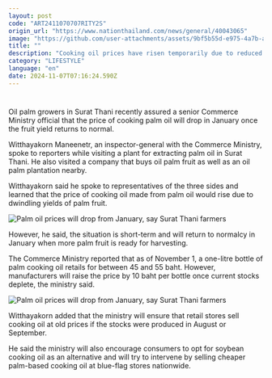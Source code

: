 ```yaml
---
layout: post
code: "ART2411070707RITY2S"
origin_url: "https://www.nationthailand.com/news/general/40043065"
image: "https://github.com/user-attachments/assets/9bf5b55d-e975-4a7b-a6f3-d48d1a3f46f4"
title: ""
description: "Cooking oil prices have risen temporarily due to reduced supply, but the Commerce Ministry says it is working to keep prices stable and is encouraging consumers to opt for alternatives"
category: "LIFESTYLE"
language: "en"
date: 2024-11-07T07:16:24.590Z
---
```


# 









Oil palm growers in Surat Thani recently assured a senior Commerce Ministry official that the price of cooking palm oil will drop in January once the fruit yield returns to normal.

Witthayakorn Maneenetr, an inspector-general with the Commerce Ministry, spoke to reporters while visiting a plant for extracting palm oil in Surat Thani. He also visited a company that buys oil palm fruit as well as an oil palm plantation nearby.

Witthayakorn said he spoke to representatives of the three sides and learned that the price of cooking oil made from palm oil would rise due to dwindling yields of palm fruit.

  ![Palm oil prices will drop from January, say Surat Thani farmers](https://github.com/user-attachments/assets/75a478ec-143b-43b3-987f-053dde924a34)

However, he said, the situation is short-term and will return to normalcy in January when more palm fruit is ready for harvesting.

The Commerce Ministry reported that as of November 1, a one-litre bottle of palm cooking oil retails for between 45 and 55 baht. However, manufacturers will raise the price by 10 baht per bottle once current stocks deplete, the ministry said.





  ![Palm oil prices will drop from January, say Surat Thani farmers](https://github.com/user-attachments/assets/f4530d47-4d3d-4e5c-a406-572877a3811f)

Witthayakorn added that the ministry will ensure that retail stores sell cooking oil at old prices if the stocks were produced in August or September.

He said the ministry will also encourage consumers to opt for soybean cooking oil as an alternative and will try to intervene by selling cheaper palm-based cooking oil at blue-flag stores nationwide.
